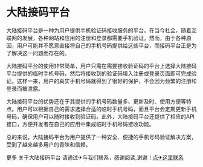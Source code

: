 # 大陆接码平台

大陆接码平台是一种为用户提供手机验证码接收服务的平台。在当今社会，随着互联网的发展，各种网站和应用的注册和登录都需要手机验证。然而，由于各种原因，用户可能并不愿意直接将自己的手机号码提供给这些平台，而接码平台正是为了解决这一问题而存在的。

大陆接码平台的使用非常简单，用户只需在需要接收验证码的平台上选择大陆接码平台提供的临时手机号码，然后将接收到的验证码填入注册或登录页面即可完成验证。这样一来，用户的真实手机号码就得到了很好的保护，不会因为频繁的注册和登录而被泄露。

大陆接码平台的优势还在于其提供的手机号码数量多、更新及时、使用方便等特点。用户可以根据自己的需求选择合适的临时手机号码，而且平台会定期更新手机号码，确保用户可以随时接收到验证码。此外，大陆接码平台还提供了相应的API接口，方便开发者在自己的应用中集成临时手机号码接收功能。

总的来说，大陆接码平台为用户提供了一种安全、便捷的手机号码验证解决方案，受到了越来越多用户的青睐和信赖。

更多 关于大陆接码平台 请通过✈与我们联系，感谢阅读,谢谢！[点✈这里联系](https://add.k02.cc)
